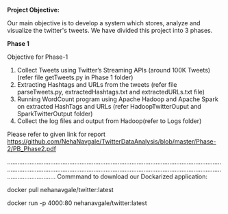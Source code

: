 **Project Objective:**

Our main objective is to develop a system which stores, analyze and visualize the twitter's tweets. We have divided this project into 3 phases.

**Phase 1**

Objective for Phase-1
1.	Collect Tweets using Twitter’s Streaming APIs (around 100K Tweets) (refer file getTweets.py in Phase 1 folder)
2.	Extracting Hashtags and URLs from the tweets (refer file parseTweets.py, extractedHashtags.txt and extractedURLs.txt file)
3.	Running WordCount program using Apache Hadoop and Apache Spark on extracted HashTags and URLs (refer HadoopTwitterOuput and SparkTwitterOutput folder)
4.	Collect the log files and output from Hadoop(refer to Logs folder)

Please refer to given link for report https://github.com/NehaNavgale/TwitterDataAnalysis/blob/master/Phase-2/PB_Phase2.pdf

....................................................................................................................................................................................................................................................................................
Commmand to download our Dockarized application:

docker pull nehanavgale/twitter:latest

docker run -p 4000:80 nehanavgale/twitter:latest
